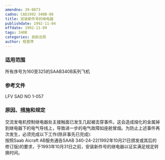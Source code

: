 ```yaml
---
amendno: 39-0873  
cadno: CAD1992-340B-08  
title: 安装新件号的继电器  
publishdate: 1992-11-04  
effdate: 1992-11-09  
tags: 340B  
categories: 民航总局  
author: 程晋萍  
---
```

  
### 适用范围  
所有序号为160至325的SAAB340B系列飞机  
  
<!--more-->  
### 参考文件  
LFV SAD NO 1-057  
  
### 原因、措施和规定  
交流发电机控制继电器处主接触面已发生几起被击穿事件。这会造成熔化的金属掉到继电器下的电气导线上，导致进一步的电气故障如座舱冒烟。为防止上述事件再次发生，必须完成以下工作(除非事先已完成):  
    按照Saab Aicraft AB服务通告SAAB 340-24-22(1992年10月21日颁发或其后的修订版)的要求，于1993年10月31日之前，安装新件号的继电器以证实满足规定转换时间。  
